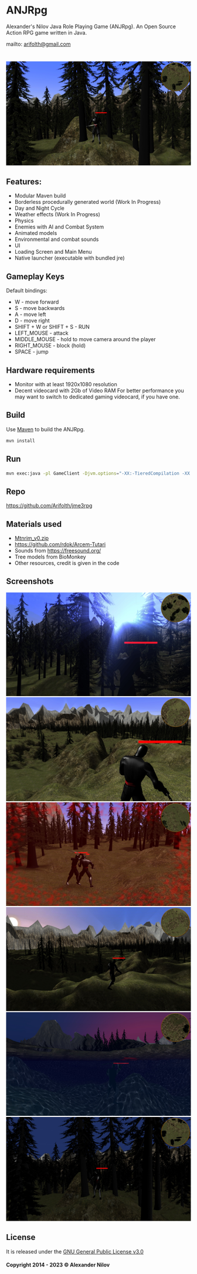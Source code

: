 # ANJRpg
Alexander's Nilov Java Role Playing Game (ANJRpg).
An Open Source Action RPG game written in Java.

mailto: <arifolth@gmail.com>

#
![Image](Screenshots/Day.jpg "icon")

## Features:
- Modular Maven build
- Borderless procedurally generated world (Work In Progress)
- Day and Night Cycle 
- Weather effects (Work In Progress)
- Physics 
- Enemies with AI and Combat System
- Animated models
- Environmental and combat sounds
- UI
- Loading Screen and Main Menu
- Native launcher (executable with bundled jre)

## Gameplay Keys
Default bindings:
- W - move forward
- S - move backwards
- A - move left
- D - move right
- SHIFT + W or SHIFT + S - RUN
- LEFT_MOUSE - attack
- MIDDLE_MOUSE - hold to move camera around the player
- RIGHT_MOUSE - block (hold)
- SPACE - jump

## Hardware requirements
- Monitor with at least 1920x1080 resolution
- Decent videocard with 2Gb of Video RAM
For better performance you may want to switch to dedicated gaming videocard, if you have one. 

## Build
Use [Maven](https://maven.apache.org/) to build the ANJRpg.

```bash
mvn install
```
## Run
```bash
mvn exec:java -pl GameClient -Djvm.options="-XX:-TieredCompilation -XX:TieredStopAtLevel=3 -server -XX:+UnlockExperimentalVMOptions -XX:+UseZGC"
```

## Repo
<https://github.com/Arifolth/jme3rpg>

## Materials used
- [Mtnrim_v0.zip](https://sourceforge.net/projects/mountainrim/)
- https://github.com/rdok/Arcem-Tutari
- Sounds from https://freesound.org/
- Tree models from BioMonkey
- Other resources, credit is given in the code

## Screenshots
![Image](Screenshots/ForestWithMountains.jpg "icon")
![Image](Screenshots/mountains.jpg "icon")
![Image](Screenshots/Hit.jpg "icon")
![Image](Screenshots/sunrise.jpg "icon")
![Image](Screenshots/Underwater.jpg "icon")
![Image](Screenshots/Night.jpg "icon")

## License
It is released under the [GNU General Public License v3.0](https://www.gnu.org/licenses/gpl-3.0.txt)

#### Copyright 2014 - 2023 &copy; Alexander Nilov